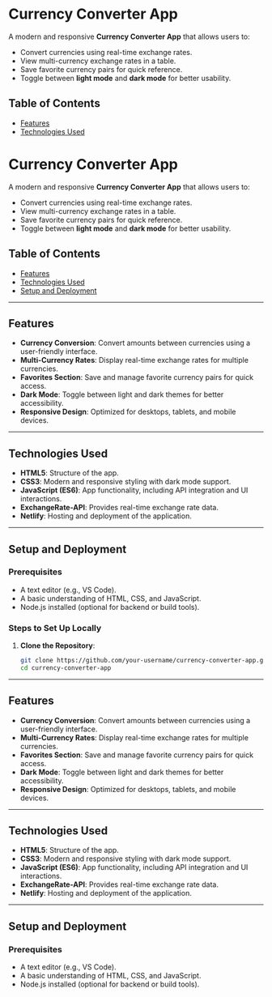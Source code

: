 # Currency Converter App

A modern and responsive **Currency Converter App** that allows users to:
- Convert currencies using real-time exchange rates.
- View multi-currency exchange rates in a table.
- Save favorite currency pairs for quick reference.
- Toggle between **light mode** and **dark mode** for better usability.

## Table of Contents
- [Features](#features)
- [Technologies Used](#technologies-used)
# Currency Converter App

A modern and responsive **Currency Converter App** that allows users to:
- Convert currencies using real-time exchange rates.
- View multi-currency exchange rates in a table.
- Save favorite currency pairs for quick reference.
- Toggle between **light mode** and **dark mode** for better usability.

## Table of Contents
- [Features](#features)
- [Technologies Used](#technologies-used)
- [Setup and Deployment](#setup-and-deployment)

---

## Features
- **Currency Conversion**: Convert amounts between currencies using a user-friendly interface.
- **Multi-Currency Rates**: Display real-time exchange rates for multiple currencies.
- **Favorites Section**: Save and manage favorite currency pairs for quick access.
- **Dark Mode**: Toggle between light and dark themes for better accessibility.
- **Responsive Design**: Optimized for desktops, tablets, and mobile devices.

---

## Technologies Used
- **HTML5**: Structure of the app.
- **CSS3**: Modern and responsive styling with dark mode support.
- **JavaScript (ES6)**: App functionality, including API integration and UI interactions.
- **ExchangeRate-API**: Provides real-time exchange rate data.
- **Netlify**: Hosting and deployment of the application.

---

## Setup and Deployment

### Prerequisites
- A text editor (e.g., VS Code).
- A basic understanding of HTML, CSS, and JavaScript.
- Node.js installed (optional for backend or build tools).

### Steps to Set Up Locally
1. **Clone the Repository**:
   ```bash
   git clone https://github.com/your-username/currency-converter-app.git
   cd currency-converter-app


---

## Features
- **Currency Conversion**: Convert amounts between currencies using a user-friendly interface.
- **Multi-Currency Rates**: Display real-time exchange rates for multiple currencies.
- **Favorites Section**: Save and manage favorite currency pairs for quick access.
- **Dark Mode**: Toggle between light and dark themes for better accessibility.
- **Responsive Design**: Optimized for desktops, tablets, and mobile devices.

---

## Technologies Used
- **HTML5**: Structure of the app.
- **CSS3**: Modern and responsive styling with dark mode support.
- **JavaScript (ES6)**: App functionality, including API integration and UI interactions.
- **ExchangeRate-API**: Provides real-time exchange rate data.
- **Netlify**: Hosting and deployment of the application.

---

## Setup and Deployment

### Prerequisites
- A text editor (e.g., VS Code).
- A basic understanding of HTML, CSS, and JavaScript.
- Node.js installed (optional for backend or build tools).



